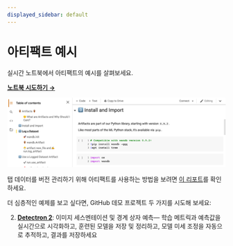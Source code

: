 ```yaml
---
displayed_sidebar: default
---
```


# 아티팩트 예시

실시간 노트북에서 아티팩트의 예시를 살펴보세요.

[**노트북 시도하기 →**](https://colab.research.google.com/github/wandb/examples/blob/master/colabs/wandb-artifacts/Pipeline\_Versioning\_with\_W%26B\_Artifacts.ipynb)

![](/images/artifacts/artifacts_colab_notebook.png)

탭 데이터를 버전 관리하기 위해 아티팩트를 사용하는 방법을 보려면 [이 리포트](http://wandb.me/TBV-Dedup)를 확인하세요.

더 심층적인 예제를 보고 싶다면, GitHub 데모 프로젝트 두 가지를 시도해 보세요:


2. [**Detectron 2**](https://github.com/wandb/artifacts-examples/tree/master/detectron2): 이미지 세스멘테이션 및 경계 상자 예측— 학습 메트릭과 예측값을 실시간으로 시각화하고, 훈련된 모델을 저장 및 정리하고, 모델 미세 조정을 자동으로 추적하고, 결과를 저장하세요
